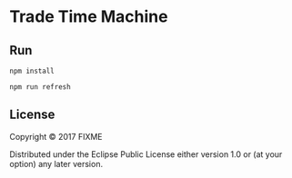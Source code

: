 # Trade Time Machine

## Run

``` shell
npm install

npm run refresh
```

## License

Copyright © 2017 FIXME

Distributed under the Eclipse Public License either version 1.0 or (at
your option) any later version.
